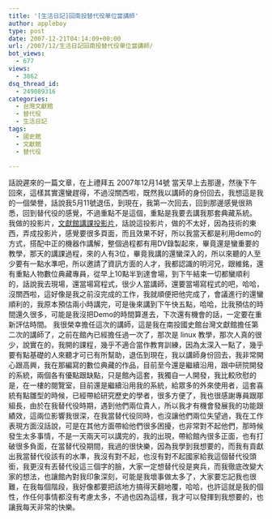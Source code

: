 ```yaml
---
title: '[生活日記]回南投替代役單位當講師'
author: appleboy
type: post
date: 2007-12-21T04:14:09+00:00
url: /2007/12/生活日記回南投替代役單位當講師/
bot_views:
  - 677
views:
  - 3862
dsq_thread_id:
  - 249089316
categories:
  - 台灣文獻館
  - 替代役
  - 生活日記
tags:
  - 國史館
  - 文獻館
  - 替代役

---
```

 話說遲來的一篇文章，在上禮拜五 2007年12月14號 當天早上去那邊，然後下午回來，這樣其實還蠻趕得，不過沒關西啦，既然我以講師的身份回去，我想這是我的一個榮譽，話說我5月11號退伍，到現在，我第一次回去，回到那邊感覺很熟悉，回到替代役的感覺，不過重點不是這個，重點是我要去講我那套典藏系統。 我做的投影片，[文獻館講課投影片][1]，話說這投影片，做的不太好，因為技術的東西，弄成投影片，感覺要很多頁面，而且效果不好，所以我當天都是利用demo的方式，搭配中正的機器作講解，整個過程都有用DV錄製起來，畢竟還是蠻重要的教學，那天的講課過程，來的人有3位，畢竟我講的還蠻深入的，所以來聽的人至少要有一點水準吧，所以邀請了資訊方面的人才，我都認識的明河兄，跟維銘，還有重點人物數位典藏專員，從早上10點半到達會場，到下午結束一切都蠻順利的，話說我去現場，還當場寫程式，很少人當講師，還要當場寫程式的吧，哈哈，沒關西啦，這好像是我之前沒完成的工作，我就順便把他完成了，會議進行的還蠻順利的，我原本預估兩小時講完，可是後來講到下午快五點，哈哈，比我預估的時間還久很多，可能是我沒把Demo的時間算進去，下次還有機會的話，一定要在重新評估時間。 <!--more--> 我很榮幸擔任這次的講師，這是我在南投國史館台灣文獻館擔任第二次的講師了，之前在館內已經擔任過一次了，那次是 linux 教學，那次人真的很少，說實在的，我開的課程，幾乎不適合當作教育訓練，因為太深入一點了，幾乎要有點基礎的人來聽才可已有所幫助，退伍到現在，我以講師身份回去，我非常開心跟高興，我在那編寫的數位典藏的作品，目前至今還是繼續沿用，跟中研院開發的系統，兩個各有優點跟缺點，只是館內這套，我獨自一人開發，我比較欣慰的是，在一樓的閱覽室，目前還是繼續沿用我的系統，給眾多的外來使用者，這套喜統有點雛型的時候，已經帶給研究歷史的學者，很多方便了，我也很感謝專員跟郮組長，由於在我替代役時期，遇到他們兩位貴人，所以我才有機會發展我的功能跟績效，這兩位影響我很深，在我當替代役同時，也沒讓他們兩位失望過，我在工作表現方面沒話說，可是在其他方面帶給他們很多困擾，也非常對不起他們，那時候發生太多事情，不是一天兩天可以講完的，我的出現，帶給館內很多正面，也有打破很多負面，在當替代役期間，我過的很快樂，因為我學到我想要的，而我有貢獻出我當替代役該有的水準，我沒有對不起，也沒有對不起國家給我這個替代役頭銜，我更沒有丟替代役這三個字的臉，大家一定想替代役是爽兵，而我徹底改變大家的想法，也讓館內對我印象深刻，可能是我壞事做太多了，大家要忘記我也很難，在我每個階段，我好像都要把該地方搞得天翻地覆，哈哈，也許這就是我的個性，作任何事情都沒有考慮太多，不過也因為這樣，我才可以發揮到我想要的，也讓我每天非常的快樂。

 [1]: http://life.wu-boy.com/wp-content/uploads/2007/12/th.ppt "文獻館講課投影片"